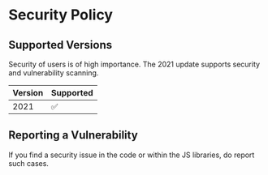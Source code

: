 # Security Policy

## Supported Versions

Security of users is of high importance. The 2021 update supports security and vulnerability scanning.

| Version | Supported          |
| ------- | ------------------ |
| 2021   | :white_check_mark: |

## Reporting a Vulnerability

If you find a security issue in the code or within the JS libraries, do report such cases. 
